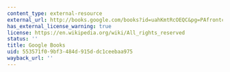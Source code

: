 ```yaml
---
content_type: external-resource
external_url: http://books.google.com/books?id=uahKmtRcOEQC&pg=PAfrontcover
has_external_license_warning: true
license: https://en.wikipedia.org/wiki/All_rights_reserved
status: ''
title: Google Books
uid: 553571f0-9bf3-484d-915d-dc1ceebaa975
wayback_url: ''
---
```

